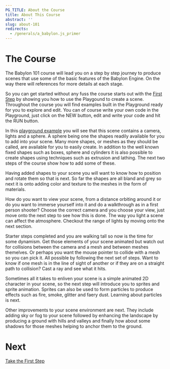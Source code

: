 ```yaml
---
PG_TITLE: About the Course
title: About This Course
abstract: ''
slug: about-101
redirects:
  - /generals/a_babylon.js_primer
---
```



# The Course

The Babylon 101 course will lead you on a step by step journey to produce scenes that use some of the basic features of the Babylon Engine. On the way there will references for more details at each stage.

So you can get started without any fuss the course starts out with the [First Step](/babylon101/First) by showing you how to use the Playgound to create a scene. Throughout the course you will find examples built in the Playground ready for you to explore and edit. You can of course write your own code in the Playground, just click on the NEW button, edit and write your code and hit the RUN button. 

In this [playground example](https://www.babylonjs-playground.com/#K6M44R#1) you will see that this scene contains a camera, lights and a sphere. A sphere being one the shapes readily available for you to add into your scene. Many more shapes, or meshes as they should be called, are available for you to easily create. In addition to the well known fixed shapes such as boxes, sphere and cylinders it is also possible to create shapes using techniques such as extrusion and lathing. The next two steps of the course show how to add some of these.

Having added shapes to your scene you will want to know how to position and rotate them so that is next. So far the shapes are all bland and grey so next it is onto adding color and texture to the meshes in the form of materials.

How do you want to view your scene, from a distance orbiting around it or do you want to immerse yourself into it and do a walkthrough as in a first person shooter? Choose the correct camera and you choose your view, just move onto the next step to see how this is done. The way you light a scene can affect the atmosphere. Checkout the range of lights by moving onto the next section.

Starter steps completed and you are walking tall so now is the time for some dynamism. Get those elements of your scene animated but watch out for collisions between the camera and a mesh and between meshes themelves. Or perhaps you want the mouse pointer to collide with a mesh so you can pick it. All possible by following the next set of steps. Want to know if one mesh is in the line of sight of another or if they are on a straight path to collision? Cast a ray and see what it hits.

Sometimes all it takes to enliven your scene is a simple animated 2D character in your scene, so the next step will introduce you to sprites and sprite animation. Sprites can also be used to form particles to produce effects such as fire, smoke, glitter and faery dust. Learning about particles is next.

Other improvements to your scene environment are next. They include adding sky or fog to your scene followed by enhancing the landscape by producing a ground with hills and valleys and finally how about some shadows for those meshes helping to anchor them to the ground.

# Next

[Take the First Step](/babylon101/First)

